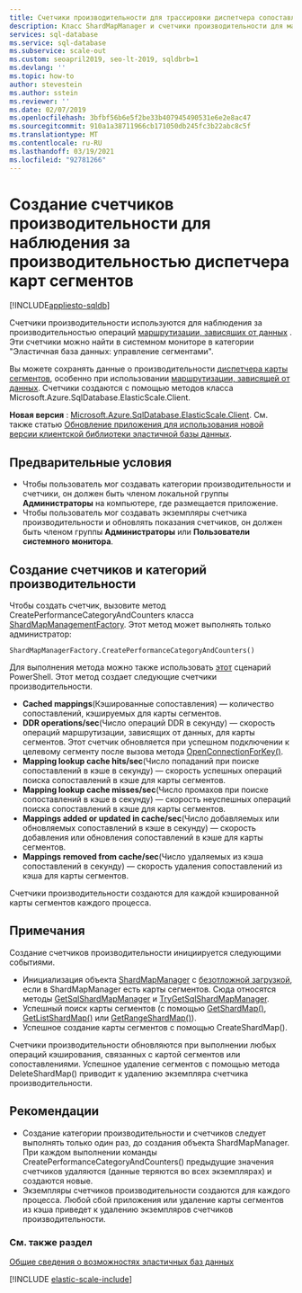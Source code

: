 ```yaml
---
title: Счетчики производительности для трассировки диспетчера сопоставления сегментов
description: Класс ShardMapManager и счетчики производительности для маршрутизации, зависящей от данных
services: sql-database
ms.service: sql-database
ms.subservice: scale-out
ms.custom: seoapril2019, seo-lt-2019, sqldbrb=1
ms.devlang: ''
ms.topic: how-to
author: stevestein
ms.author: sstein
ms.reviewer: ''
ms.date: 02/07/2019
ms.openlocfilehash: 3bfbf56b6e5f2be33b407945490531e6e2e8ac47
ms.sourcegitcommit: 910a1a38711966cb171050db245fc3b22abc8c5f
ms.translationtype: MT
ms.contentlocale: ru-RU
ms.lasthandoff: 03/19/2021
ms.locfileid: "92781266"
---
```

# <a name="create-performance-counters-to-track-performance-of-shard-map-manager"></a>Создание счетчиков производительности для наблюдения за производительностью диспетчера карт сегментов
[!INCLUDE[appliesto-sqldb](../includes/appliesto-sqldb.md)]

Счетчики производительности используются для наблюдения за производительностью операций [маршрутизации, зависящих от данных](elastic-scale-data-dependent-routing.md) . Эти счетчики можно найти в системном мониторе в категории "Эластичная база данных: управление сегментами".

Вы можете сохранять данные о производительности [диспетчера карты сегментов](elastic-scale-shard-map-management.md), особенно при использовании [маршрутизации, зависящей от данных](elastic-scale-data-dependent-routing.md). Счетчики создаются с помощью методов класса Microsoft.Azure.SqlDatabase.ElasticScale.Client.  


**Новая версия** : [Microsoft.Azure.SqlDatabase.ElasticScale.Client](https://www.nuget.org/packages/Microsoft.Azure.SqlDatabase.ElasticScale.Client/). См. также статью [Обновление приложения для использования новой версии клиентской библиотеки эластичной базы данных](elastic-scale-upgrade-client-library.md).

## <a name="prerequisites"></a>Предварительные условия

* Чтобы пользователь мог создавать категории производительности и счетчики, он должен быть членом локальной группы **Администраторы** на компьютере, где размещается приложение.  
* Чтобы пользователь мог создавать экземпляры счетчика производительности и обновлять показания счетчиков, он должен быть членом группы **Администраторы** или **Пользователи системного монитора**.

## <a name="create-performance-category-and-counters"></a>Создание счетчиков и категорий производительности

Чтобы создать счетчик, вызовите метод CreatePerformanceCategoryAndCounters класса [ShardMapManagementFactory](/dotnet/api/microsoft.azure.sqldatabase.elasticscale.shardmanagement.shardmapmanagerfactory). Этот метод может выполнять только администратор:

`ShardMapManagerFactory.CreatePerformanceCategoryAndCounters()`

Для выполнения метода можно также использовать [этот](https://gallery.technet.microsoft.com/scriptcenter/Elastic-DB-Tools-for-Azure-17e3d283) сценарий PowerShell.
Этот метод создает следующие счетчики производительности.  

* **Cached mappings**(Кэшированные сопоставления) — количество сопоставлений, кэшируемых для карты сегментов.
* **DDR operations/sec**(Число операций DDR в секунду) — скорость операций маршрутизации, зависящих от данных, для карты сегментов. Этот счетчик обновляется при успешном подключении к целевому сегменту после вызова метода [OpenConnectionForKey()](/dotnet/api/microsoft.azure.sqldatabase.elasticscale.shardmanagement.shardmap.openconnectionforkey).
* **Mapping lookup cache hits/sec**(Число попаданий при поиске сопоставлений в кэше в секунду) — скорость успешных операций поиска сопоставлений в кэше для карты сегментов.
* **Mapping lookup cache misses/sec**(Число промахов при поиске сопоставлений в кэше в секунду) — скорость неуспешных операций поиска сопоставлений в кэше для карты сегментов.
* **Mappings added or updated in cache/sec**(Число добавляемых или обновляемых сопоставлений в кэше в секунду) — скорость добавления или обновления сопоставлений в кэше для карты сегментов.
* **Mappings removed from cache/sec**(Число удаляемых из кэша сопоставлений в секунду) — скорость удаления сопоставлений из кэша для карты сегментов.

Счетчики производительности создаются для каждой кэшированной карты сегментов каждого процесса.  

## <a name="notes"></a>Примечания

Создание счетчиков производительности инициируется следующими событиями.  

* Инициализация объекта [ShardMapManager](/dotnet/api/microsoft.azure.sqldatabase.elasticscale.shardmanagement.shardmapmanager) с [безотложной загрузкой](/dotnet/api/microsoft.azure.sqldatabase.elasticscale.shardmanagement.shardmapmanagerloadpolicy), если в ShardMapManager есть карты сегментов. Сюда относятся методы [GetSqlShardMapManager](/dotnet/api/microsoft.azure.sqldatabase.elasticscale.shardmanagement.shardmapmanagerfactory.getsqlshardmapmanager) и [TryGetSqlShardMapManager](/dotnet/api/microsoft.azure.sqldatabase.elasticscale.shardmanagement.shardmapmanagerfactory.trygetsqlshardmapmanager).
* Успешный поиск карты сегментов (с помощью [GetShardMap()](/previous-versions/azure/dn824215(v=azure.100)), [GetListShardMap()](/previous-versions/azure/dn824212(v=azure.100)) или [GetRangeShardMap()](/previous-versions/azure/dn824173(v=azure.100))).
* Успешное создание карты сегментов с помощью CreateShardMap().

Счетчики производительности обновляются при выполнении любых операций кэширования, связанных с картой сегментов или сопоставлениями. Успешное удаление сегментов с помощью метода DeleteShardMap() приводит к удалению экземпляра счетчика производительности.  

## <a name="best-practices"></a>Рекомендации

* Создание категории производительности и счетчиков следует выполнять только один раз, до создания объекта ShardMapManager. При каждом выполнении команды CreatePerformanceCategoryAndCounters() предыдущие значения счетчиков удаляются (данные теряются во всех экземплярах) и создаются новые.  
* Экземпляры счетчиков производительности создаются для каждого процесса. Любой сбой приложения или удаление карты сегментов из кэша приведет к удалению экземпляров счетчиков производительности.  

### <a name="see-also"></a>См. также раздел

[Общие сведения о возможностях эластичных баз данных](elastic-scale-introduction.md)  

[!INCLUDE [elastic-scale-include](../../../includes/elastic-scale-include.md)]

<!--Anchors-->
<!--Image references-->